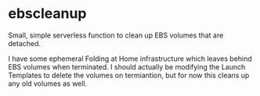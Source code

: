 # ebscleanup
Small, simple serverless function to clean up EBS volumes that are detached. 

I have some ephemeral Folding at Home infrastructure which leaves behind EBS volumes when terminated. I should actually be modifying the Launch Templates to delete the volumes on termiantion, but for now this cleans up any old volumes as well. 


